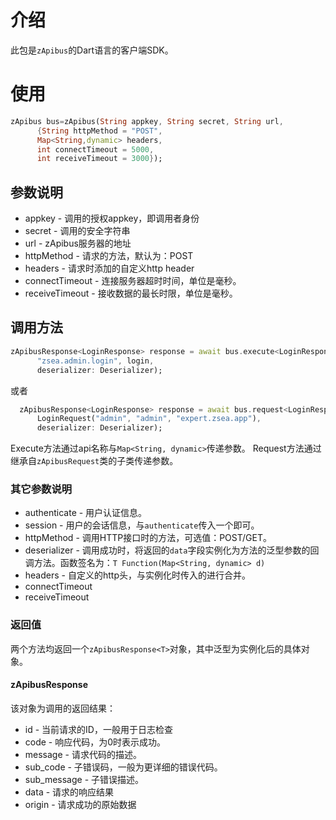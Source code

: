 # 介绍
此包是```zApibus```的Dart语言的客户端SDK。

# 使用
```dart
zApibus bus=zApibus(String appkey, String secret, String url,
      {String httpMethod = "POST",
      Map<String,dynamic> headers,
      int connectTimeout = 5000,
      int receiveTimeout = 3000});
```

## 参数说明
* appkey - 调用的授权appkey，即调用者身份
* secret - 调用的安全字符串
* url - zApibus服务器的地址
* httpMethod - 请求的方法，默认为：POST
* headers - 请求时添加的自定义http header
* connectTimeout - 连接服务器超时时间，单位是毫秒。
* receiveTimeout - 接收数据的最长时限，单位是毫秒。

## 调用方法

```dart
zApibusResponse<LoginResponse> response = await bus.execute<LoginResponse>(
      "zsea.admin.login", login,
      deserializer: Deserializer);
```
或者
```dart
  zApibusResponse<LoginResponse> response = await bus.request<LoginResponse>(
      LoginRequest("admin", "admin", "expert.zsea.app"),
      deserializer: Deserializer);
```

Execute方法通过api名称与```Map<String, dynamic>```传递参数。
Request方法通过继承自```zApibusRequest```类的子类传递参数。

### 其它参数说明

* authenticate - 用户认证信息。
* session - 用户的会话信息，与```authenticate```传入一个即可。
* httpMethod - 调用HTTP接口时的方法，可选值：POST/GET。
* deserializer - 调用成功时，将返回的```data```字段实例化为方法的泛型参数的回调方法。函数签名为：```T Function(Map<String, dynamic> d)```
* headers - 自定义的http头，与实例化时传入的进行合并。
* connectTimeout
* receiveTimeout

### 返回值

两个方法均返回一个```zApibusResponse<T>```对象，其中泛型为实例化后的具体对象。

#### zApibusResponse

该对象为调用的返回结果：
* id - 当前请求的ID，一般用于日志检查
* code - 响应代码，为0时表示成功。
* message - 请求代码的描述。
* sub_code - 子错误码，一般为更详细的错误代码。
* sub_message - 子错误描述。
* data - 请求的响应结果
* origin - 请求成功的原始数据
